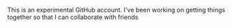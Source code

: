 This is an experimental GitHub account. I've been working on getting things together so that I can collaborate with friends